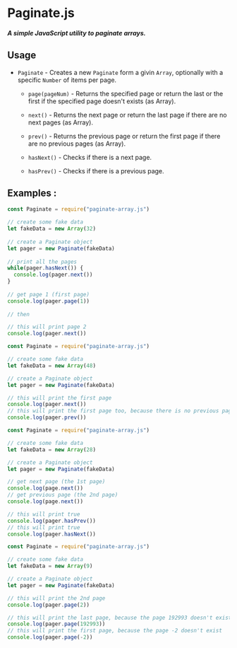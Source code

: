 # Paginate.js

##### A simple JavaScript utility to paginate arrays.  
  
  
## Usage
* `Paginate` - Creates a new `Paginate` form a givin `Array`,
optionally with a specific `Number` of items per page.

    * `page(pageNum)` - Returns the specified page or return the last or the first if the specified page doesn't exists (as Array).

    * `next()` - Returns the next page or return the last page if there are no next pages (as Array).

    * `prev()` - Returns the previous page or return the first page if there are no previous pages (as Array).

    * `hasNext()` - Checks if there is a next page.

    * `hasPrev()` - Checks if there is a previous page.


## Examples :

```js
const Paginate = require("paginate-array.js")

// create some fake data
let fakeData = new Array(32)
	
// create a Paginate object
let pager = new Paginate(fakeData)
	
// print all the pages
while(pager.hasNext()) {
  console.log(pager.next())
}
		
// get page 1 (first page)
console.log(pager.page(1))
	
// then

// this will print page 2
console.log(pager.next())
```	

```js
const Paginate = require("paginate-array.js")

// create some fake data
let fakeData = new Array(48)

// create a Paginate object
let pager = new Paginate(fakeData)

// this will print the first page
console.log(pager.next())
// this will print the first page too, because there is no previous pages
console.log(pager.prev())
```

```js
const Paginate = require("paginate-array.js")

// create some fake data
let fakeData = new Array(28)

// create a Paginate object
let pager = new Paginate(fakeData)

// get next page (the 1st page)
console.log(page.next())
// get previous page (the 2nd page)
console.log(page.next())

// this will print true
console.log(pager.hasPrev())
// this will print true
console.log(pager.hasNext())
```

```js
const Paginate = require("paginate-array.js")

// create some fake data
let fakeData = new Array(9)

// create a Paginate object
let pager = new Paginate(fakeData)

// this will print the 2nd page
console.log(pager.page(2))

// this will print the last page, because the page 192993 doesn't exist
console.log(pager.page(192993))
// this will print the first page, because the page -2 doesn't exist
console.log(pager.page(-2)) 
```
